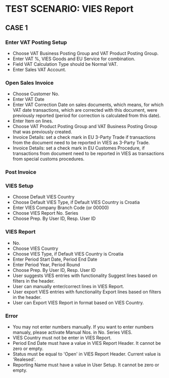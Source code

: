 # TEST SCENARIO: VIES Report


## CASE 1

### Enter VAT Posting Setup

-	Choose VAT Business Posting Group and VAT Product Posting Group.
-	Enter VAT %, VIES Goods and EU Service for combination.
-	Field VAT Calculation Type should be Normal VAT.
-	Enter Sales VAT Account.

### Open Sales Invoice

-	Choose Customer No.
-	Enter VAT Date
-	Enter VAT Correction Date on sales documents, which means, for which VAT date transactions, which are corrected with this document, were previously reported (period for correction is calculated from this date). 
-	Enter Item on lines.
-	Choose VAT Product Posting Group and VAT Business Posting Group that was previously created.
-	Invoice Details: set a check mark in EU 3-Party Trade if transactions from the document need to be reported in VIES as 3-Party Trade.  
-	Invoice Details: set a check mark in EU Customes Procedure, if transactions from document need to be reported in VIES as transactions from special customs procedures.

### Post Invoice

### VIES Setup

-	Choose Default VIES Country
-	Choose Default VIES Type, if Default VIES Country is Croatia
-	Enter VIES Company Branch Code (or 00000)
-	Choose VIES Report No. Series 
-	Choose Prep. By User ID, Resp. User ID

### VIES Report

-	No.
-	Choose VIES Country
-	Choose VIES Type, if Default VIES Country is Croatia
-	Enter Period Start Date, Period End Date
-	Enter Period Year, Period Round
-	Choose Prep. By User ID, Resp. User ID
-	User suggests VIES entries with functionality Suggest lines based on filters in the header.
-	User can manually enter/correct lines in VIES Report.
-	User export VIES entries with functionality Export lines based on filters in the header.
-	User can Export VIES Report in format based on VIES Country. 

### Error

-	You may not enter numbers manually. If you want to enter numbers manualy, please activate Manual Nos. in No. Series VIES.
-	VIES Country must not be enter in VIES Report.
-	Period End Date must have a value in VIES Report Header. It cannot be zero or empty. 
-	Status must be equal to 'Open' in VIES Report Header. Current value is 'Realesed'.
-	Reporting Name must have a value in User Setup. It cannot be zero or empty.

